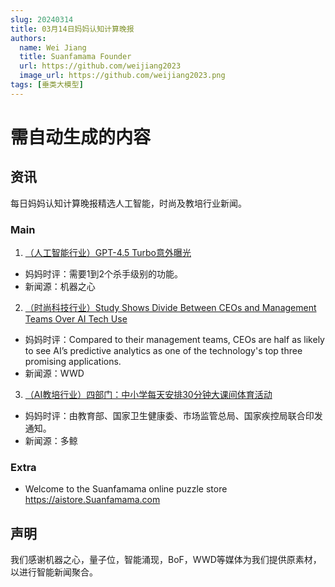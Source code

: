 ```yaml
---
slug: 20240314
title: 03月14日妈妈认知计算晚报
authors:
  name: Wei Jiang
  title: Suanfamama Founder
  url: https://github.com/weijiang2023
  image_url: https://github.com/weijiang2023.png
tags: [垂类大模型]
---
```


# 需自动生成的内容
## 资讯
每日妈妈认知计算晚报精选人工智能，时尚及教培行业新闻。

### Main

1. [（人工智能行业）GPT-4.5 Turbo意外曝光](https://mp.weixin.qq.com/s/JuV3NGvrwtCG9qY228S-WA)
* 妈妈时评：需要1到2个杀手级别的功能。
* 新闻源：机器之心

2. [（时尚科技行业）Study Shows Divide Between CEOs and Management Teams Over AI Tech Use](https://wwd.com/business-news/business-features/ai-adoption-retail-first-insight-study-strategic-disconnect-ceos-management-teams-1236245904/)
* 妈妈时评：Compared to their management teams, CEOs are half as likely to see AI’s predictive analytics as one of the technology's top three promising applications.
* 新闻源：WWD

3. [（AI教培行业）四部门：中小学每天安排30分钟大课间体育活动](https://mp.weixin.qq.com/s/_Wt9kl4Wmy_EUaWpCgpDlA)
* 妈妈时评：由教育部、国家卫生健康委、市场监管总局、国家疾控局联合印发通知。
* 新闻源：多鲸

### Extra
* Welcome to the Suanfamama online puzzle store https://aistore.Suanfamama.com

## 声明

我们感谢机器之心，量子位，智能涌现，BoF，WWD等媒体为我们提供原素材，以进行智能新闻聚合。